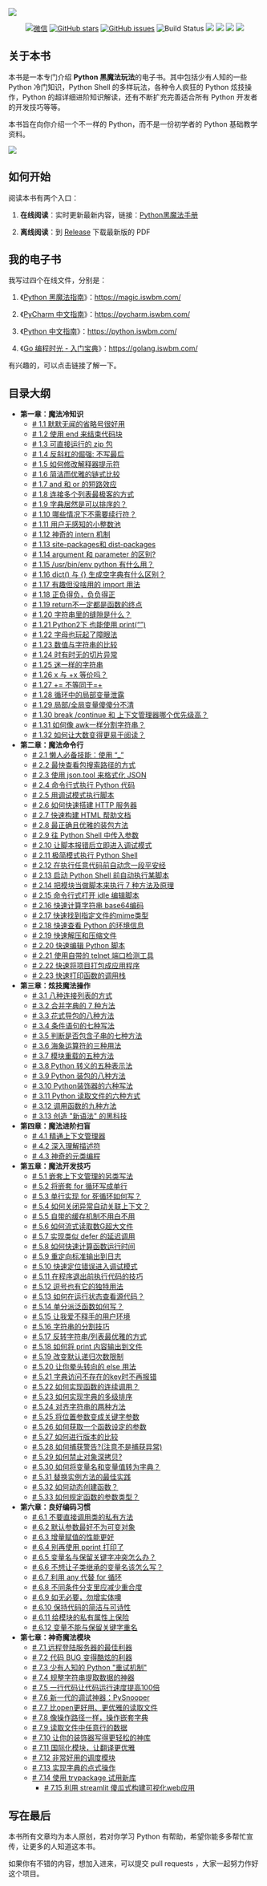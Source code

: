 ![](http://image.iswbm.com/20200719231251.png)

<p align="center">
      <a href="http://image.iswbm.com/20200816082224.png"><img src="https://img.shields.io/badge/Talk-%E5%BE%AE%E4%BF%A1%E7%BE%A4-brightgreen.svg?style=popout-square" alt="微信"></a>
      <a href="https://github.com/iswbm/magic-python/stargazers"><img src="https://img.shields.io/github/stars/iswbm/magic-python.svg?style=popout-square" alt="GitHub stars"></a>
      <a href="https://github.com/iswbm/magic-python/issues"><img src="https://img.shields.io/github/issues/iswbm/magic-python.svg?style=popout-square" alt="GitHub issues"></a>
    <img src='https://img.shields.io/badge/language-Python-blue.svg' alt="Build Status">
    <img src='https://img.shields.io/badge/framwork-Sphinx-green.svg'>
  	<a href='https://www.zhihu.com/people/wongbingming'><img src='https://img.shields.io/badge/dynamic/json?color=0084ff&logo=zhihu&label=%E7%8E%8B%E7%82%B3%E6%98%8E&query=%24.data.totalSubs&url=https%3A%2F%2Fapi.spencerwoo.com%2Fsubstats%2F%3Fsource%3Dzhihu%26queryKey%3Dwongbingming'></a>
    <a href='https://juejin.im/user/5b08d982f265da0db3502c55'><img src='https://img.shields.io/badge/掘金-2481-blue'></a>
    <a href='http://image.iswbm.com/20200607114246.png'><img src='http://img.shields.io/badge/%E5%85%AC%E4%BC%97%E5%8F%B7-60k+-brightgreen'></a>
</p>




## 关于本书

本书是一本专门介绍 **Python 黑魔法玩法**的电子书。其中包括少有人知的一些 Python 冷门知识，Python Shell 的多样玩法，各种令人疯狂的 Python 炫技操作，Python 的超详细进阶知识解读，还有不断扩充完善适合所有 Python 开发者的开发技巧等等。

本书旨在向你介绍一个不一样的 Python，而不是一份初学者的 Python 基础教学资料。

![](https://image.iswbm.com/20200802161110.png)

## 如何开始

阅读本书有两个入口：

1. **在线阅读**：实时更新最新内容，链接：[Python黑魔法手册](https://magic.iswbm.com/)

2. **离线阅读**：到 [Release](https://github.com/iswbm/magic-python/releases) 下载最新版的 PDF 

## 我的电子书

我写过四个在线文件，分别是：

1.  《[Python 黑魔法指南](https://magic.iswbm.com/)》：https://magic.iswbm.com/
2.  《[PyCharm 中文指南](https://pycharm.iswbm.com/)》：https://pycharm.iswbm.com/
3.  《[Python 中文指南](https://python.iswbm.com/)》：https://python.iswbm.com/

4.  《[Go 编程时光 - 入门宝典](https://golang.iswbm.com/)》：https://golang.iswbm.com/

有兴趣的，可以点击链接了解一下。

## 目录大纲

- **第一章：魔法冷知识**
   * [# 1.1 默默无闻的省略号很好用](https://magic.iswbm.com/c01/c01_01.html)
   * [# 1.2 使用 end 来结束代码块](https://magic.iswbm.com/c01/c01_02.html)
   * [# 1.3 可直接运行的 zip 包](https://magic.iswbm.com/c01/c01_03.html)
   * [# 1.4 反斜杠的倔强: 不写最后](https://magic.iswbm.com/c01/c01_04.html)
   * [# 1.5 如何修改解释器提示符](https://magic.iswbm.com/c01/c01_05.html)
   * [# 1.6 简洁而优雅的链式比较](https://magic.iswbm.com/c01/c01_06.html)
   * [# 1.7 and 和 or 的短路效应](https://magic.iswbm.com/c01/c01_07.html)
   * [# 1.8 连接多个列表最极客的方式](https://magic.iswbm.com/c01/c01_08.html)
   * [# 1.9 字典居然是可以排序的？](https://magic.iswbm.com/c01/c01_09.html)
   * [# 1.10 哪些情况下不需要续行符？](https://magic.iswbm.com/c01/c01_10.html)
   * [# 1.11 用户无感知的小整数池](https://magic.iswbm.com/c01/c01_11.html)
   * [# 1.12 神奇的 intern 机制](https://magic.iswbm.com/c01/c01_12.html)
   * [# 1.13 site-packages和 dist-packages](https://magic.iswbm.com/c01/c01_13.html)
   * [# 1.14 argument 和 parameter 的区别?](https://magic.iswbm.com/c01/c01_14.html)
   * [# 1.15 /usr/bin/env python 有什么用？](https://magic.iswbm.com/c01/c01_15.html)
   * [# 1.16 dict() 与 {} 生成空字典有什么区别？](https://magic.iswbm.com/c01/c01_16.html)
   * [# 1.17 有趣但没啥用的 import 用法](https://magic.iswbm.com/c01/c01_17.html)
   * [# 1.18 正负得负，负负得正](https://magic.iswbm.com/c01/c01_18.html)
   * [# 1.19 return不一定都是函数的终点](https://magic.iswbm.com/c01/c01_19.html)
   * [# 1.20 字符串里的缝隙是什么？](https://magic.iswbm.com/c01/c01_20.html)
   * [# 1.21 Python2下 也能使用 print(“”)](https://magic.iswbm.com/c01/c01_21.html)
   * [# 1.22 字母也玩起了障眼法](https://magic.iswbm.com/c01/c01_22.html)
   * [# 1.23 数值与字符串的比较](https://magic.iswbm.com/c01/c01_23.html)
   * [# 1.24 时有时无的切片异常](https://magic.iswbm.com/c01/c01_24.html)
   * [# 1.25 迷一样的字符串](https://magic.iswbm.com/c01/c01_25.html)
   * [# 1.26 x 与 +x 等价吗？](https://magic.iswbm.com/c01/c01_26.html)
   * [# 1.27 += 不等同于=+](https://magic.iswbm.com/c01/c01_27.html)
   * [# 1.28 循环中的局部变量泄露](https://magic.iswbm.com/c01/c01_28.html)
   * [# 1.29 局部/全局变量傻傻分不清](https://magic.iswbm.com/c01/c01_29.html)
   * [# 1.30 break /continue 和 上下文管理器哪个优先级高？](https://magic.iswbm.com/c01/c01_30.html)
   * [# 1.31 如何像 awk一样分割字符串？](https://magic.iswbm.com/c01/c01_31.html)
   * [# 1.32 如何让大数变得更易于阅读？](https://magic.iswbm.com/c01/c01_32.html)
- **第二章：魔法命令行**
   * [# 2.1 懒人必备技能：使用 “_”](https://magic.iswbm.com/c02/c02_01.html)
   * [# 2.2 最快查看包搜索路径的方式](https://magic.iswbm.com/c02/c02_02.html)
   * [# 2.3 使用 json.tool 来格式化 JSON](https://magic.iswbm.com/c02/c02_03.html)
   * [# 2.4 命令行式执行 Python 代码](https://magic.iswbm.com/c02/c02_04.html)
   * [# 2.5 用调试模式执行脚本](https://magic.iswbm.com/c02/c02_05.html)
   * [# 2.6 如何快速搭建 HTTP 服务器](https://magic.iswbm.com/c02/c02_06.html)
   * [# 2.7 快速构建 HTML 帮助文档](https://magic.iswbm.com/c02/c02_07.html)
   * [# 2.8 最正确且优雅的装包方法](https://magic.iswbm.com/c02/c02_08.html)
   * [# 2.9 往 Python Shell 中传入参数](https://magic.iswbm.com/c02/c02_09.html)
   * [# 2.10 让脚本报错后立即进入调试模式](https://magic.iswbm.com/c02/c02_10.html)
   * [# 2.11 极简模式执行 Python Shell](https://magic.iswbm.com/c02/c02_11.html)
   * [# 2.12 在执行任意代码前自动念一段平安经](https://magic.iswbm.com/c02/c02_12.html)
   * [# 2.13 启动 Python Shell 前自动执行某脚本](https://magic.iswbm.com/c02/c02_13.html)
   * [# 2.14 把模块当做脚本来执行 7 种方法及原理](https://magic.iswbm.com/c02/c02_14.html)
   * [# 2.15 命令行式打开 idle 编辑脚本](https://magic.iswbm.com/c02/c02_15.html)
   * [# 2.16 快速计算字符串 base64编码](https://magic.iswbm.com/c02/c02_16.html)
   * [# 2.17 快速找到指定文件的mime类型](https://magic.iswbm.com/c02/c02_17.html)
   * [# 2.18 快速查看 Python 的环境信息](https://magic.iswbm.com/c02/c02_18.html)
   * [# 2.19 快速解压和压缩文件](https://magic.iswbm.com/c02/c02_19.html)
   * [# 2.20 快速编辑 Python 脚本](https://magic.iswbm.com/c02/c02_20.html)
   * [# 2.21 使用自带的 telnet 端口检测工具](https://magic.iswbm.com/c02/c02_21.html)
   * [# 2.22 快速将项目打包成应用程序](https://magic.iswbm.com/c02/c02_22.html)
   * [# 2.23 快速打印函数的调用栈](https://magic.iswbm.com/c02/c02_23.html)
- **第三章：炫技魔法操作**
   * [# 3.1 八种连接列表的方式](https://magic.iswbm.com/c03/c03_01.html)
   * [# 3.2 合并字典的 7 种方法](https://magic.iswbm.com/c03/c03_02.html)
   * [# 3.3 花式导包的八种方法](https://magic.iswbm.com/c03/c03_03.html)
   * [# 3.4 条件语句的七种写法](https://magic.iswbm.com/c03/c03_04.html)
   * [# 3.5 判断是否包含子串的七种方法](https://magic.iswbm.com/c03/c03_05.html)
   * [# 3.6 海象运算符的三种用法](https://magic.iswbm.com/c03/c03_06.html)
   * [# 3.7 模块重载的五种方法](https://magic.iswbm.com/c03/c03_07.html)
   * [# 3.8 Python 转义的五种表示法](https://magic.iswbm.com/c03/c03_08.html)
   * [# 3.9 Python 装包的八种方法](https://magic.iswbm.com/c03/c03_09.html)
   * [# 3.10 Python装饰器的六种写法](https://magic.iswbm.com/c03/c03_10.html)
   * [# 3.11 Python 读取文件的六种方式](https://magic.iswbm.com/c03/c03_11.html)
   * [# 3.12 调用函数的九种方法](https://magic.iswbm.com/c03/c03_12.html)
   * [# 3.13 创造 "新语法" 的黑科技](https://magic.iswbm.com/c03/c03_13.html)
- **第四章：魔法进阶扫盲**
   * [# 4.1 精通上下文管理器](https://magic.iswbm.com/c04/c04_01.html)
   * [# 4.2 深入理解描述符](https://magic.iswbm.com/c04/c04_02.html)
   * [# 4.3 神奇的元类编程](https://magic.iswbm.com/c04/c04_03.html)
- **第五章：魔法开发技巧**
   * [# 5.1 嵌套上下文管理的另类写法](https://magic.iswbm.com/c05/c05_01.html)
   * [# 5.2 将嵌套 for 循环写成单行](https://magic.iswbm.com/c05/c05_02.html)
   * [# 5.3 单行实现 for 死循环如何写？](https://magic.iswbm.com/c05/c05_03.html)
   * [# 5.4 如何关闭异常自动关联上下文？](https://magic.iswbm.com/c05/c05_04.html)
   * [# 5.5 自带的缓存机制不用白不用](https://magic.iswbm.com/c05/c05_05.html)
   * [# 5.6 如何流式读取数G超大文件](https://magic.iswbm.com/c05/c05_06.html)
   * [# 5.7 实现类似 defer 的延迟调用](https://magic.iswbm.com/c05/c05_07.html)
   * [# 5.8 如何快速计算函数运行时间](https://magic.iswbm.com/c05/c05_08.html)
   * [# 5.9 重定向标准输出到日志](https://magic.iswbm.com/c05/c05_09.html)
   * [# 5.10 快速定位错误进入调试模式](https://magic.iswbm.com/c05/c05_10.html)
   * [# 5.11 在程序退出前执行代码的技巧](https://magic.iswbm.com/c05/c05_11.html)
   * [# 5.12 逗号也有它的独特用法](https://magic.iswbm.com/c05/c05_12.html)
   * [# 5.13 如何在运行状态查看源代码？](https://magic.iswbm.com/c05/c05_13.html)
   * [# 5.14 单分派泛函数如何写？](https://magic.iswbm.com/c05/c05_14.html)
   * [# 5.15 让我爱不释手的用户环境](https://magic.iswbm.com/c05/c05_15.html)
   * [# 5.16 字符串的分割技巧](https://magic.iswbm.com/c05/c05_16.html)
   * [# 5.17 反转字符串/列表最优雅的方式](https://magic.iswbm.com/c05/c05_17.html)
   * [# 5.18 如何将 print 内容输出到文件](https://magic.iswbm.com/c05/c05_18.html)
   * [# 5.19 改变默认递归次数限制](https://magic.iswbm.com/c05/c05_19.html)
   * [# 5.20 让你晕头转向的 else 用法](https://magic.iswbm.com/c05/c05_20.html)
   * [# 5.21 字典访问不存在的key时不再报错](https://magic.iswbm.com/c05/c05_21.html)
   * [# 5.22 如何实现函数的连续调用？](https://magic.iswbm.com/c05/c05_22.html)
   * [# 5.23 如何实现字典的多级排序](https://magic.iswbm.com/c05/c05_23.html)
   * [# 5.24 对齐字符串的两种方法](https://magic.iswbm.com/c05/c05_24.html)
   * [# 5.25 将位置参数变成关键字参数](https://magic.iswbm.com/c05/c05_25.html)
   * [# 5.26 如何获取一个函数设定的参数](https://magic.iswbm.com/c05/c05_26.html)
   * [# 5.27 如何进行版本的比较](https://magic.iswbm.com/c05/c05_27.html)
   * [# 5.28 如何捕获警告?(注意不是捕获异常)](https://magic.iswbm.com/c05/c05_28.html)
   * [# 5.29 如何禁止对象深拷贝?](https://magic.iswbm.com/c05/c05_29.html)
   * [# 5.30 如何将变量名和变量值转为字典？](https://magic.iswbm.com/c05/c05_30.html)
   * [# 5.31 替换实例方法的最佳实践](https://magic.iswbm.com/c05/c05_31.html)
   * [# 5.32 如何动态创建函数？](https://magic.iswbm.com/c05/c05_32.html)
   * [# 5.33 如何规定函数的参数类型？](https://magic.iswbm.com/c05/c05_33.html)
- **第六章：良好编码习惯**
   * [# 6.1 不要直接调用类的私有方法](https://magic.iswbm.com/c06/c06_01.html)
   * [# 6.2 默认参数最好不为可变对象](https://magic.iswbm.com/c06/c06_02.html)
   * [# 6.3 增量赋值的性能更好](https://magic.iswbm.com/c06/c06_03.html)
   * [# 6.4 别再使用 pprint 打印了](https://magic.iswbm.com/c06/c06_04.html)
   * [# 6.5 变量名与保留关键字冲突怎么办？](https://magic.iswbm.com/c06/c06_05.html)
   * [# 6.6 不想让子类继承的变量名该怎么写？](https://magic.iswbm.com/c06/c06_06.html)
   * [# 6.7 利用 any 代替 for 循环](https://magic.iswbm.com/c06/c06_07.html)
   * [# 6.8 不同条件分支里应减少重合度](https://magic.iswbm.com/c06/c06_08.html)
   * [# 6.9 如无必要，勿增实体噢](https://magic.iswbm.com/c06/c06_09.html)
   * [# 6.10 保持代码的简洁与可诗性](https://magic.iswbm.com/c06/c06_10.html)
   * [# 6.11 给模块的私有属性上保险](https://magic.iswbm.com/c06/c06_11.html)
   * [# 6.12 变量不能与保留关键字重名](https://magic.iswbm.com/c06/c06_12.html)
- **第七章：神奇魔法模块**
   * [# 7.1 远程登陆服务器的最佳利器](https://magic.iswbm.com/c07/c07_01.html)
   * [# 7.2 代码 BUG 变得酷炫的利器](https://magic.iswbm.com/c07/c07_02.html)
   * [# 7.3 少有人知的 Python "重试机制"](https://magic.iswbm.com/c07/c07_03.html)
   * [# 7.4 规整字符串提取数据的神器](https://magic.iswbm.com/c07/c07_04.html)
   * [# 7.5 一行代码让代码运行速度提高100倍](https://magic.iswbm.com/c07/c07_05.html)
   * [# 7.6 新一代的调试神器：PySnooper](https://magic.iswbm.com/c07/c07_06.html)
   * [# 7.7 比open更好用、更优雅的读取文件](https://magic.iswbm.com/c07/c07_07.html)
   * [# 7.8 像操作路径一样，操作嵌套字典](https://magic.iswbm.com/c07/c07_08.html)
   * [# 7.9 读取文件中任意行的数据](https://magic.iswbm.com/c07/c07_09.html)
   * [# 7.10 让你的装饰器写得更轻松的神库](https://magic.iswbm.com/c07/c07_10.html)
   * [# 7.11 国际化模块，让翻译更优雅](https://magic.iswbm.com/c07/c07_11.html)
   * [# 7.12 非常好用的调度模块](https://magic.iswbm.com/c07/c07_12.html)
   * [# 7.13 实现字典的点式操作](https://magic.iswbm.com/c07/c07_13.html)
   * [# 7.14 使用 trypackage 试用新库](https://magic.iswbm.com/c07/c07_14.html)
      * [# 7.15 利用 streamlit 傻瓜式构建可视化web应用](https://magic.iswbm.com/c07/c07_15.html)

## 写在最后

本书所有文章均为本人原创，若对你学习 Python 有帮助，希望你能多多帮忙宣传，让更多的人知道这本书。

如果你有不错的内容，想加入进来，可以提交 pull requests ，大家一起努力作好这个项目。
